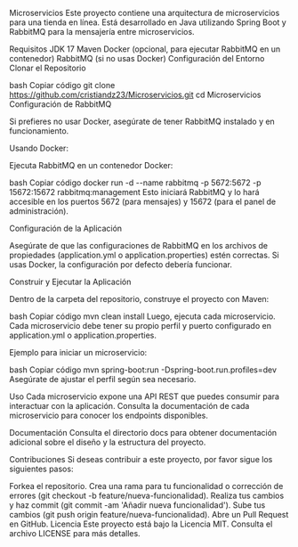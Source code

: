 Microservicios
Este proyecto contiene una arquitectura de microservicios para una tienda en línea. Está desarrollado en Java utilizando Spring Boot y RabbitMQ para la mensajería entre microservicios.

Requisitos
JDK 17
Maven
Docker (opcional, para ejecutar RabbitMQ en un contenedor)
RabbitMQ (si no usas Docker)
Configuración del Entorno
Clonar el Repositorio

bash
Copiar código
git clone https://github.com/cristiandz23/Microservicios.git
cd Microservicios
Configuración de RabbitMQ

Si prefieres no usar Docker, asegúrate de tener RabbitMQ instalado y en funcionamiento.

Usando Docker:

Ejecuta RabbitMQ en un contenedor Docker:

bash
Copiar código
docker run -d --name rabbitmq -p 5672:5672 -p 15672:15672 rabbitmq:management
Esto iniciará RabbitMQ y lo hará accesible en los puertos 5672 (para mensajes) y 15672 (para el panel de administración).

Configuración de la Aplicación

Asegúrate de que las configuraciones de RabbitMQ en los archivos de propiedades (application.yml o application.properties) estén correctas. Si usas Docker, la configuración por defecto debería funcionar.

Construir y Ejecutar la Aplicación

Dentro de la carpeta del repositorio, construye el proyecto con Maven:

bash
Copiar código
mvn clean install
Luego, ejecuta cada microservicio. Cada microservicio debe tener su propio perfil y puerto configurado en application.yml o application.properties.

Ejemplo para iniciar un microservicio:

bash
Copiar código
mvn spring-boot:run -Dspring-boot.run.profiles=dev
Asegúrate de ajustar el perfil según sea necesario.

Uso
Cada microservicio expone una API REST que puedes consumir para interactuar con la aplicación. Consulta la documentación de cada microservicio para conocer los endpoints disponibles.

Documentación
Consulta el directorio docs para obtener documentación adicional sobre el diseño y la estructura del proyecto.

Contribuciones
Si deseas contribuir a este proyecto, por favor sigue los siguientes pasos:

Forkea el repositorio.
Crea una rama para tu funcionalidad o corrección de errores (git checkout -b feature/nueva-funcionalidad).
Realiza tus cambios y haz commit (git commit -am 'Añadir nueva funcionalidad').
Sube tus cambios (git push origin feature/nueva-funcionalidad).
Abre un Pull Request en GitHub.
Licencia
Este proyecto está bajo la Licencia MIT. Consulta el archivo LICENSE para más detalles.
